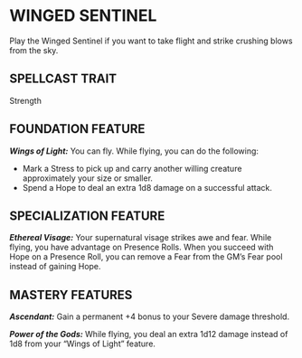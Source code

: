 # WINGED SENTINEL

Play the Winged Sentinel if you want to take flight and strike crushing blows from the sky.

## SPELLCAST TRAIT

Strength

## FOUNDATION FEATURE

***Wings of Light:*** You can fly. While flying, you can do the following:

- Mark a Stress to pick up and carry another willing creature approximately your size or smaller.
- Spend a Hope to deal an extra 1d8 damage on a successful attack.

## SPECIALIZATION FEATURE

***Ethereal Visage:*** Your supernatural visage strikes awe and fear. While flying, you have advantage on Presence Rolls. When you succeed with Hope on a Presence Roll, you can remove a Fear from the GM’s Fear pool instead of gaining Hope.

## MASTERY FEATURES

***Ascendant:*** Gain a permanent +4 bonus to your Severe damage threshold.

***Power of the Gods:*** While flying, you deal an extra 1d12 damage instead of 1d8 from your “Wings of Light” feature.
